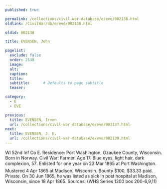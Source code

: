 ```yaml
---
published: true

permalink: /collections/civil-war-database/e/eve/002138.html
oldlink: /CivilWar/db/e/eve/002138.html

oldid: 002138

title: EVENSEN, John

pagelist:
  exclude: false
  order: 2138
  image: 
  alt:
  caption:
  title:
  subtitle:      # Defaults to page subtitle
  teaser:

category: 
  - E 
  - EVE

previous:
  title: EVENSEN, Irven
  url: /collections/civil-war-database/e/eve/002137.html  
next:
  title: EVENSEN, J. E.
  url: /collections/civil-war-database/e/eve/002139.html   
---
```

WI 52nd Inf Co E. Residence: Port Washington, Ozaukee County, Wisconsin. Born in Norway. Civil War: Farmer. Age 17. Blue eyes, light hair, dark complexion, 5&#146;7&#148;. Enlisted for one year on 23 Mar 1865 at Port Washington. Mustered 4 Apr 1865 at Madison, Wisconsin. Bounty $100, $33.33 paid. Private. On 30 Jun 1865, he was listed as sick in post hospital at Madison, Wisconsin, since 18 Apr 1865. Sources: (WHS Series 1200 box 200-6,9,11)